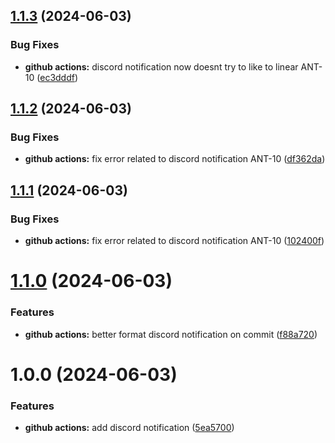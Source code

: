 ## [1.1.3](https://github.com/antoniobfm/increment-git-tag/compare/v1.1.2...v1.1.3) (2024-06-03)


### Bug Fixes

* **github actions:** discord notification now doesnt try to like to linear ANT-10 ([ec3dddf](https://github.com/antoniobfm/increment-git-tag/commit/ec3dddfbf8f1a394723b30fe48565b13b971cd7f))

## [1.1.2](https://github.com/antoniobfm/increment-git-tag/compare/v1.1.1...v1.1.2) (2024-06-03)


### Bug Fixes

* **github actions:** fix error related to discord notification ANT-10 ([df362da](https://github.com/antoniobfm/increment-git-tag/commit/df362dadd4f959a766d1fb797b7a8bece5cad8f0))

## [1.1.1](https://github.com/antoniobfm/increment-git-tag/compare/v1.1.0...v1.1.1) (2024-06-03)


### Bug Fixes

* **github actions:** fix error related to discord notification ANT-10 ([102400f](https://github.com/antoniobfm/increment-git-tag/commit/102400fa05223b979c9a4082712a01d1d9c364ae))

# [1.1.0](https://github.com/antoniobfm/increment-git-tag/compare/v1.0.0...v1.1.0) (2024-06-03)


### Features

* **github actions:** better format discord notification on commit ([f88a720](https://github.com/antoniobfm/increment-git-tag/commit/f88a7203e5da6f85cb6888b00fe9ea6ffcf3524a))

# 1.0.0 (2024-06-03)


### Features

* **github actions:** add discord notification ([5ea5700](https://github.com/antoniobfm/increment-git-tag/commit/5ea570003e69e09312a39947220c26b65054dd20))
